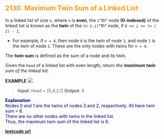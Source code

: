 <h2 style="color:#F90;">2130. Maximum Twin Sum of a Linked List</h2>

In a linked list of size `n`, where `n` is **even**, the `i`^th^ node **(0-indexed)** of the linked list is known as the **twin** of the `(n-1-i)`^th^ node, if `0 <= i <= (n / 2) - 1`.

* For example, if `n = 4`, then node `0` is the twin of node `3`, and node `1` is the twin of node `2`. These are the only nodes with twins for `n = 4`.

The **twin sum** is defined as the sum of a node and its twin.

Given the `head` of a linked list with even length, return *the **maximum twin** sum of the linked list*.

**EXAMPLE**
<img src="https://assets.leetcode.com/uploads/2021/12/03/eg1drawio.png"/>
>**Input**: head = [5,4,2,1]
**Output**: 6

<p style="color:#007;">
<b>Explanation</b><br>
Nodes 0 and 1 are the twins of nodes 3 and 2, respectively. All have twin sum = 6.<br>
There are no other nodes with twins in the linked list.<br>
Thus, the maximum twin sum of the linked list is 6. <br>
</p>

**[leetcode url](https://leetcode.com/problems/maximum-twin-sum-of-a-linked-list/description)**